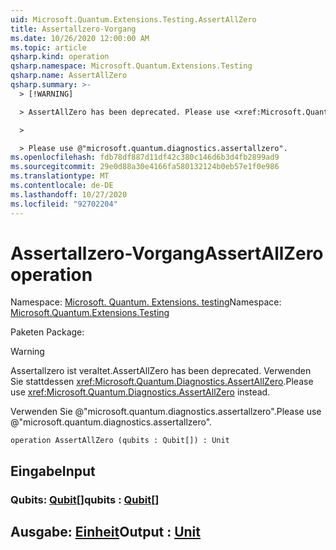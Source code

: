 ```yaml
---
uid: Microsoft.Quantum.Extensions.Testing.AssertAllZero
title: Assertallzero-Vorgang
ms.date: 10/26/2020 12:00:00 AM
ms.topic: article
qsharp.kind: operation
qsharp.namespace: Microsoft.Quantum.Extensions.Testing
qsharp.name: AssertAllZero
qsharp.summary: >-
  > [!WARNING]

  > AssertAllZero has been deprecated. Please use <xref:Microsoft.Quantum.Diagnostics.AssertAllZero> instead.

  >

  > Please use @"microsoft.quantum.diagnostics.assertallzero".
ms.openlocfilehash: fdb78df887d11df42c380c146d6b3d4fb2899ad9
ms.sourcegitcommit: 29e0d88a30e4166fa580132124b0eb57e1f0e986
ms.translationtype: MT
ms.contentlocale: de-DE
ms.lasthandoff: 10/27/2020
ms.locfileid: "92702204"
---
```

# <a name="assertallzero-operation"></a><span data-ttu-id="547c4-102">Assertallzero-Vorgang</span><span class="sxs-lookup"><span data-stu-id="547c4-102">AssertAllZero operation</span></span>

<span data-ttu-id="547c4-103">Namespace: [Microsoft. Quantum. Extensions. testing](xref:Microsoft.Quantum.Extensions.Testing)</span><span class="sxs-lookup"><span data-stu-id="547c4-103">Namespace: [Microsoft.Quantum.Extensions.Testing](xref:Microsoft.Quantum.Extensions.Testing)</span></span>

<span data-ttu-id="547c4-104">Paketen [](https://nuget.org/packages/)</span><span class="sxs-lookup"><span data-stu-id="547c4-104">Package: [](https://nuget.org/packages/)</span></span>


> [!WARNING]
> <span data-ttu-id="547c4-105">Assertallzero ist veraltet.</span><span class="sxs-lookup"><span data-stu-id="547c4-105">AssertAllZero has been deprecated.</span></span> <span data-ttu-id="547c4-106">Verwenden Sie stattdessen <xref:Microsoft.Quantum.Diagnostics.AssertAllZero>.</span><span class="sxs-lookup"><span data-stu-id="547c4-106">Please use <xref:Microsoft.Quantum.Diagnostics.AssertAllZero> instead.</span></span>
>
> <span data-ttu-id="547c4-107">Verwenden Sie @"microsoft.quantum.diagnostics.assertallzero".</span><span class="sxs-lookup"><span data-stu-id="547c4-107">Please use @"microsoft.quantum.diagnostics.assertallzero".</span></span>



```qsharp
operation AssertAllZero (qubits : Qubit[]) : Unit
```


## <a name="input"></a><span data-ttu-id="547c4-108">Eingabe</span><span class="sxs-lookup"><span data-stu-id="547c4-108">Input</span></span>

### <a name="qubits--qubit"></a><span data-ttu-id="547c4-109">Qubits: [Qubit](xref:microsoft.quantum.lang-ref.qubit)[]</span><span class="sxs-lookup"><span data-stu-id="547c4-109">qubits : [Qubit](xref:microsoft.quantum.lang-ref.qubit)[]</span></span>





## <a name="output--unit"></a><span data-ttu-id="547c4-110">Ausgabe: [Einheit](xref:microsoft.quantum.lang-ref.unit)</span><span class="sxs-lookup"><span data-stu-id="547c4-110">Output : [Unit](xref:microsoft.quantum.lang-ref.unit)</span></span>

